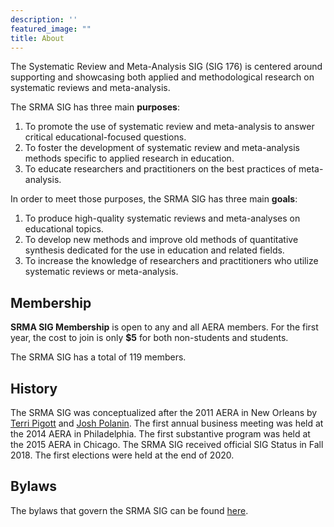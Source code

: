 ```yaml
---
description: ''
featured_image: ""
title: About
---
```


The Systematic Review and Meta-Analysis SIG (SIG 176) is centered around supporting and showcasing both applied and methodological research on systematic reviews and meta-analysis.

The SRMA SIG has three main **purposes**:

1.  To promote the use of systematic review and meta-analysis to answer critical educational-focused questions.
2.  To foster the development of systematic review and meta-analysis methods specific to applied research in education.
3.  To educate researchers and practitioners on the best practices of meta-analysis.

In order to meet those purposes, the SRMA SIG has three main **goals**:

1.  To produce high-quality systematic reviews and meta-analyses on educational topics.
2.  To develop new methods and improve old methods of quantitative synthesis dedicated for the use in education and related fields.
3.  To increase the knowledge of researchers and practitioners who utilize systematic reviews or meta-analysis.

## Membership

**SRMA SIG Membership** is open to any and all AERA members. For the first year, the cost to join is only **\$5** for both non-students and students. 

The SRMA SIG has a total of 119 members.

## History

The SRMA SIG was conceptualized after the 2011 AERA in New Orleans by [Terri Pigott](https://www.terripigott.com/) and [Josh Polanin](https://www.air.org/person/joshua-r-polanin). The first annual business meeting was held at the 2014 AERA in Philadelphia. The first substantive program was held at the 2015 AERA in Chicago. The SRMA SIG received official SIG Status in Fall 2018. The first elections were held at the end of 2020.

## Bylaws

The bylaws that govern the SRMA SIG can be found [here](srma_bylaws.pdf).

## ![]()
